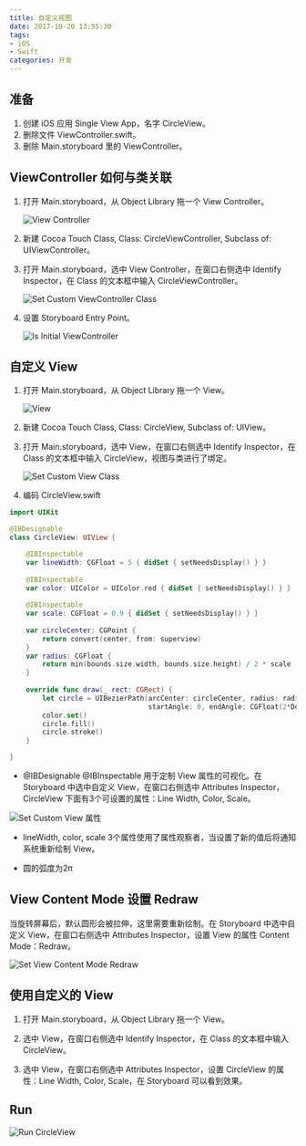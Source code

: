```yaml
---
title: 自定义视图
date: 2017-10-20 13:55:30
tags:
- iOS
- Swift
categories: 开发
---
```


## 准备

1. 创建 iOS 应用 Single View App，名字 CircleView。
2. 删除文件 ViewController.swift。
3. 删除 Main.storyboard 里的 ViewController。

## ViewController 如何与类关联

1. 打开 Main.storyboard，从 Object Library 拖一个 View Controller。

    ![View Controller](自定义视图\ObjectLibraryViewController.png)

2. 新建 Cocoa Touch Class, Class: CircleViewController, Subclass of: UIViewController。

3. 打开 Main.storyboard，选中 View Controller，在窗口右侧选中 Identify Inspector，在 Class 的文本框中输入 CircleViewController。

    ![Set Custom ViewController Class](自定义视图\SetCustomViewControllerClass.png)

4. 设置 Storyboard Entry Point。

    ![Is Initial ViewController](自定义视图\IsInitialViewController.png)

## 自定义 View

1. 打开 Main.storyboard，从 Object Library 拖一个 View。

    ![View](自定义视图\ObjectLibraryView.png)

2. 新建 Cocoa Touch Class, Class: CircleView, Subclass of: UIView。

3. 打开 Main.storyboard，选中 View，在窗口右侧选中 Identify Inspector，在 Class 的文本框中输入 CircleView，视图与类进行了绑定。

    ![Set Custom View Class](自定义视图\SetCustomViewClass.png)

4. 编码 CircleView.swift

```swift
import UIKit

@IBDesignable
class CircleView: UIView {

    @IBInspectable
    var lineWidth: CGFloat = 5 { didSet { setNeedsDisplay() } }
    
    @IBInspectable
    var color: UIColor = UIColor.red { didSet { setNeedsDisplay() } }
    
    @IBInspectable
    var scale: CGFloat = 0.9 { didSet { setNeedsDisplay() } }
    
    var circleCenter: CGPoint {
        return convert(center, from: superview)
    }
    var radius: CGFloat {
        return min(bounds.size.width, bounds.size.height) / 2 * scale
    }
    
    override func draw(_ rect: CGRect) {
        let circle = UIBezierPath(arcCenter: circleCenter, radius: radius,
                                  startAngle: 0, endAngle: CGFloat(2*Double.pi), clockwise: true)
        color.set()
        circle.fill()
        circle.stroke()
    }

}
```

-  @IBDesignable @IBInspectable 用于定制 View 属性的可视化。在 Storyboard 中选中自定义 View，在窗口右侧选中 Attributes Inspector，CircleView 下面有3个可设置的属性：Line Width, Color, Scale。
    
![Set Custom View 属性](自定义视图\CustomViewAttributesInspector.png)
    
- lineWidth, color, scale 3个属性使用了属性观察者，当设置了新的值后将通知系统重新绘制 View。

- 圆的弧度为2π
    
## View Content Mode 设置 Redraw

当旋转屏幕后，默认圆形会被拉伸，这里需要重新绘制。在 Storyboard 中选中自定义 View，在窗口右侧选中 Attributes Inspector，设置 View 的属性 Content Mode：Redraw。

![Set View Content Mode Redraw](自定义视图\CustomViewAttributesInspectorRedraw.png)

## 使用自定义的 View

1. 打开 Main.storyboard，从 Object Library 拖一个 View。

2. 选中 View，在窗口右侧选中 Identify Inspector，在 Class 的文本框中输入 CircleView。

3. 选中 View，在窗口右侧选中 Attributes Inspector，设置 CircleView 的属性：Line Width, Color, Scale，在 Storyboard 可以看到效果。

## Run

![Run CircleView](自定义视图\CircleView.png)
